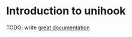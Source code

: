# Introduction to unihook

TODO: write [great documentation](http://jacobian.org/writing/what-to-write/)
